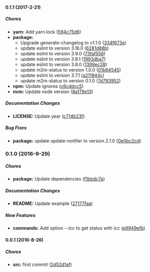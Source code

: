 #### 0.1.1 (2017-2-21)

##### Chores

* **yarn:** Add yarn.lock ([594c75d6](https://github.com/lgaticaq/m2m-status-cli/commit/594c75d66eac004c5d3dc8461b12fec60751d414))
* **package:**
  * Upgrade generate-changelog to v1.1.0 ([334f673e](https://github.com/lgaticaq/m2m-status-cli/commit/334f673e888c27b74a48a5333adebe0323a5192c))
  * update eslint to version 3.16.0 ([6281d88b](https://github.com/lgaticaq/m2m-status-cli/commit/6281d88b16dc7e355c40f5a48802a7accafb9340))
  * update eslint to version 3.9.0 ([73faf558](https://github.com/lgaticaq/m2m-status-cli/commit/73faf558dba05b0cc85c6f7d9ae2b96244e8639f))
  * update eslint to version 3.8.1 ([1993dba7](https://github.com/lgaticaq/m2m-status-cli/commit/1993dba74a0379613f1c0fb55c9bea7d74e58470))
  * update eslint to version 3.8.0 ([1399ec28](https://github.com/lgaticaq/m2m-status-cli/commit/1399ec28beb937a8a66ae89d849723306db52db5))
  * update m2m-status to version 1.0.0 ([01b84545](https://github.com/lgaticaq/m2m-status-cli/commit/01b84545c14fae52561026f55e690fd9bf0218a6))
  * update eslint to version 3.7.1 ([a211844c](https://github.com/lgaticaq/m2m-status-cli/commit/a211844c7d8f2b56c57dc9c5ffb7408b61394a4a))
  * update m2m-status to version 0.1.0 ([7d793952](https://github.com/lgaticaq/m2m-status-cli/commit/7d7939520c899d6e96a5e552a1f05e6bbfdb6153))
* **npm:** Update ignores ([c6cddcc5](https://github.com/lgaticaq/m2m-status-cli/commit/c6cddcc521c8ca2babf2bc4792a852e727494c92))
* **nvm:** Update node version ([8a179e13](https://github.com/lgaticaq/m2m-status-cli/commit/8a179e13d6038e022a1fcb618865881185ca2ec5))

##### Documentation Changes

* **LICENSE:** Update year ([c714b23f](https://github.com/lgaticaq/m2m-status-cli/commit/c714b23f408e203f8a1e40a57819d5bbedef530f))

##### Bug Fixes

* **package:** update update-notifier to version 2.1.0 ([0e0bc2cd](https://github.com/lgaticaq/m2m-status-cli/commit/0e0bc2cdc6e8f54e9ffcc076506272fedbe68abc))

### 0.1.0 (2016-9-29)

##### Chores

* **package:** Update dependencies ([f1bbdc7a](https://github.com/lgaticaq/m2m-status-cli/commit/f1bbdc7a2243d13da6ea42e7a19cd554937fdd5d))

##### Documentation Changes

* **README:** Update example ([27177faa](https://github.com/lgaticaq/m2m-status-cli/commit/27177faa44ca71f4d525f2c29aeb2909bd0a2735))

##### New Features

* **commands:** Add option --icc to get status with icc ([e9949efb](https://github.com/lgaticaq/m2m-status-cli/commit/e9949efb10163be943e44432bd1f140811573084))

#### 0.0.1 (2016-8-26)

##### Chores

* **src:** first commit ([2d52d1af](https://github.com/lgaticaq/m2m-status/commit/2d52d1afc23183dde326c106523c7243e2e13e6b))
